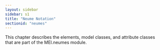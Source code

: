 ```yaml
---
layout: sidebar
sidebar: s1
title: "Neume Notation"
sectionid: "neumes"
---
```


<span class="div">
   
   This chapter describes the elements, model classes, and attribute classes that are
   part of the
   MEI.neumes module.
   
   
   
   
   
   
   
</span>